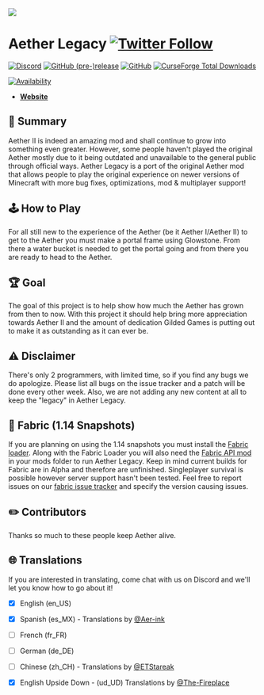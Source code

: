 <img src="http://i.imgur.com/r0ztn.png" >


# Aether Legacy [![Twitter Follow](https://img.shields.io/twitter/follow/moddinglegacy.svg?label=Follow&style=social)](https://twitter.com/ModdingLegacy)
[![Discord](https://img.shields.io/discord/223938153260515328.svg)](https://discord.gg/qZcfwet)
[![GitHub (pre-)release](https://img.shields.io/github/release-pre/modding-legacy/aether-legacy-rift.svg)](https://github.com/Modding-Legacy/Aether-Legacy-Rift/releases)
[![GitHub](https://img.shields.io/github/license/modding-legacy/aether-legacy-rift.svg)](https://github.com/Modding-Legacy/Aether-Legacy-Rift/blob/master/LICENSE)
[![CurseForge Total Downloads](http://cf.way2muchnoise.eu/full_255308_downloads.svg)](https://minecraft.curseforge.com/projects/aether-legacy/)

[![Availability](http://cf.way2muchnoise.eu/versions/255308.svg)](https://minecraft.curseforge.com/projects/aether-legacy/files)


* [**Website**](https://moddinglegacy.com)

## 📖 Summary 
Aether II is indeed an amazing mod and shall continue to grow into something even greater. However, some people haven't played the original Aether mostly due to it being outdated and unavailable to the general public through official ways. Aether Legacy is a port of the original Aether mod that allows people to play the original experience on newer versions of Minecraft with more bug fixes, optimizations, mod & multiplayer support!

## 🕹️ How to Play
For all still new to the experience of the Aether (be it Aether I/Aether II) to get to the Aether you must make a portal frame using Glowstone. From there a water bucket is needed to get the portal going and from there you are ready to head to the Aether.

## 🏆 Goal
The goal of this project is to help show how much the Aether has grown from then to now. With this project it should help bring more appreciation towards Aether II and the amount of dedication Gilded Games is putting out to make it as outstanding as it can ever be.

## ⚠️ Disclaimer
There's only 2 programmers, with limited time, so if you find any bugs we do apologize. Please list all bugs on the issue tracker and a patch will be done every other week. Also, we are not adding any new content at all to keep the "legacy" in Aether Legacy.

## 📜 Fabric (1.14 Snapshots)
If you are planning on using the 1.14 snapshots you must install the [Fabric loader](https://minecraft.curseforge.com/linkout?remoteUrl=https%253a%252f%252ffabricmc.net%252fuse%252f). Along with the Fabric Loader you will also need the [Fabric API mod](https://minecraft.curseforge.com/projects/fabric) in your mods folder to run Aether Legacy. Keep in mind current builds for Fabric are in Alpha and therefore are unfinished. Singleplayer survival is possible however server support hasn't been tested. Feel free to report issues on our [fabric issue tracker](https://github.com/Modding-Legacy/Aether-Legacy-Rift/issues) and specify the version causing issues.

## ✏️ Contributors
Thanks so much to these people keep Aether alive.

## 🌐 Translations
If you are interested in translating, come chat with us on Discord and we'll let you know how to go about it!

- [x] English (en_US)
- [x] Spanish (es_MX) - Translations by [@Aer-ink](https://github.com/Aer-ink)
- [ ] French (fr_FR)
- [ ] German (de_DE)
- [ ] Chinese (zh_CH) - Translations by [@ETStareak](https://github.com/ETStareak)

- [x] English Upside Down - (ud_UD) Translations by [@The-Fireplace](https://github.com/The-Fireplace)

